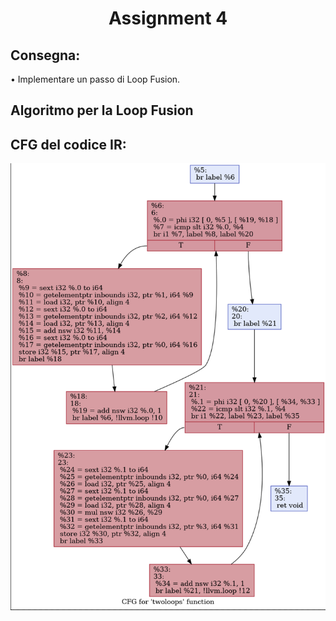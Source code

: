 # <center> Assignment 4 </center>

## Consegna:

• Implementare un passo di Loop Fusion.

## Algoritmo per la Loop Fusion


## CFG del codice IR:

![CFG llvm](./source/CFG_LF.png)







